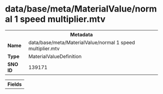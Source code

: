 <h1>data/base/meta/MaterialValue/normal 1 speed multiplier.mtv</h1><table><tr><th colspan="100%">Metadata</th></tr><tr><td><b>Name</b></td><td>data/base/meta/MaterialValue/normal 1 speed multiplier.mtv</td></tr><tr><td><b>Type</b></td><td>MaterialValueDefinition</td></tr><tr><td><b>SNO ID</b></td><td>139171</td></tr></table>

<table><tr><th colspan="100%">Fields</th></tr></table>

